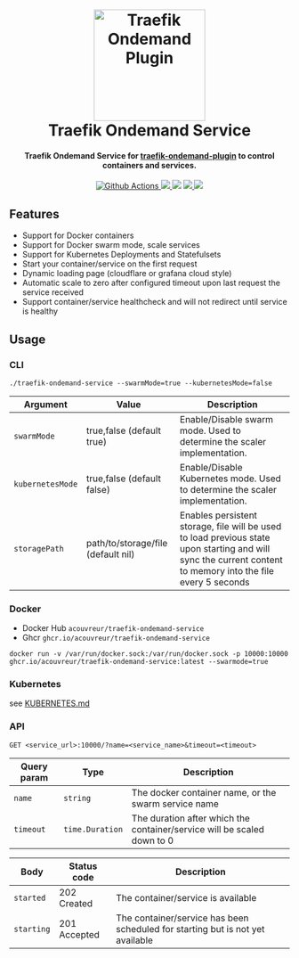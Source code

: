 <h1 align="center">
  <img src="https://blog.alterway.fr/images/traefik.logo.png" alt="Traefik Ondemand Plugin" width="200">
  <br>Traefik Ondemand Service<br>
</h1>

<h4 align="center">Traefik Ondemand Service for <a href="https://github.com/acouvreur/traefik-ondemand-plugin/plugins/traefik">traefik-ondemand-plugin</a> to control containers and services.</h4>

<p align="center">
  <a href="https://github.com/acouvreur/traefik-ondemand-service/actions">
    <img src="https://img.shields.io/github/workflow/status/acouvreur/traefik-ondemand-service/Build?style=flat-square" alt="Github Actions">
  </a>
  <a href="https://goreportcard.com/report/github.com/acouvreur/traefik-ondemand-service">
    <img src="https://goreportcard.com/badge/github.com/acouvreur/traefik-ondemand-service?style=flat-square">
  </a>
  <img src="https://img.shields.io/github/go-mod/go-version/acouvreur/traefik-ondemand-service?style=flat-square">
  <a href="https://github.com/acouvreur/traefik-ondemand-service/releases">
    <img src="https://img.shields.io/github/release/acouvreur/traefik-ondemand-service/all.svg?style=flat-square">
  </a>
  <a href="https://github.com/acouvreur/traefik-ondemand-service/releases">
    <img src="https://img.shields.io/docker/image-size/acouvreur/traefik-ondemand-service?style=flat-square">
  </a>
</p>

## Features

- Support for Docker containers
- Support for Docker swarm mode, scale services
- Support for Kubernetes Deployments and Statefulsets
- Start your container/service on the first request
- Dynamic loading page (cloudflare or grafana cloud style)
- Automatic scale to zero after configured timeout upon last request the service received
- Support container/service healthcheck and will not redirect until service is healthy

## Usage

### CLI

`./traefik-ondemand-service --swarmMode=true --kubernetesMode=false`

| Argument         | Value                              | Description                                                                                                                                                  |
| ---------------- | ---------------------------------- | ------------------------------------------------------------------------------------------------------------------------------------------------------------ |
| `swarmMode`      | true,false (default true)          | Enable/Disable swarm mode. Used to determine the scaler implementation.                                                                                      |
| `kubernetesMode` | true,false (default false)         | Enable/Disable Kubernetes mode. Used to determine the scaler implementation.                                                                                 |
| `storagePath`    | path/to/storage/file (default nil) | Enables persistent storage, file will be used to load previous state upon starting and will sync the current content to memory into the file every 5 seconds |

### Docker

- Docker Hub `acouvreur/traefik-ondemand-service`
- Ghcr `ghcr.io/acouvreur/traefik-ondemand-service`

`docker run -v /var/run/docker.sock:/var/run/docker.sock -p 10000:10000 ghcr.io/acouvreur/traefik-ondemand-service:latest --swarmode=true`

### Kubernetes

see <a href="https://github.com/acouvreur/traefik-ondemand-service/blob/main/KUBERNETES.md">KUBERNETES.md</a>

### API

```
GET <service_url>:10000/?name=<service_name>&timeout=<timeout>
```

| Query param | Type            | Description                                                             |
| ----------- | --------------- | ----------------------------------------------------------------------- |
| `name`      | `string`        | The docker container name, or the swarm service name                    |
| `timeout`   | `time.Duration` | The duration after which the container/service will be scaled down to 0 |

| Body       | Status code  | Description                                                                    |
| ---------- | ------------ | ------------------------------------------------------------------------------ |
| `started`  | 202 Created  | The container/service is available                                             |
| `starting` | 201 Accepted | The container/service has been scheduled for starting but is not yet available |
